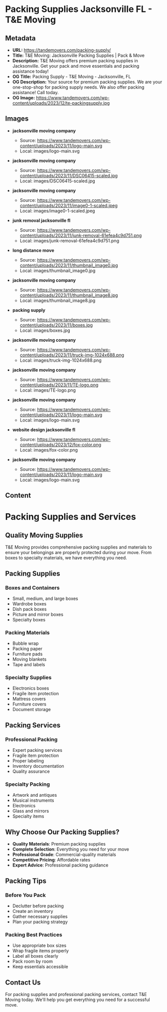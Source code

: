 # Packing Supplies Jacksonville FL - T&E Moving

## Metadata

- **URL:** https://tandemovers.com/packing-supply/
- **Title:** T&E Moving: Jacksonville Packing Supplies | Pack & Move
- **Description:** T&E Moving offers premium packing supplies in Jacksonville. Get your pack and move essentials and packing assistance today!
- **OG Title:** Packing Supply - T&E Moving - Jacksonville, FL
- **OG Description:** Your source for premium packing supplies. We are your one-stop-shop for packing supply needs. We also offer packing assistance! Call today.
- **OG Image:** https://www.tandemovers.com/wp-content/uploads/2023/12/te-packingsupply.jpg

## Images

- **jacksonville moving company**
  - Source: https://www.tandemovers.com/wp-content/uploads/2023/11/logo-main.svg
  - Local: images/logo-main.svg

- **jacksonville moving company**
  - Source: https://www.tandemovers.com/wp-content/uploads/2023/11/DSC06415-scaled.jpg
  - Local: images/DSC06415-scaled.jpg

- **jacksonville moving company**
  - Source: https://www.tandemovers.com/wp-content/uploads/2023/11/image0-1-scaled.jpeg
  - Local: images/image0-1-scaled.jpeg

- **junk removal jacksonville fl**
  - Source: https://www.tandemovers.com/wp-content/uploads/2023/11/junk-removal-61efea4c9d751.png
  - Local: images/junk-removal-61efea4c9d751.png

- **long distance move**
  - Source: https://www.tandemovers.com/wp-content/uploads/2023/11/thumbnail_image0.jpg
  - Local: images/thumbnail_image0.jpg

- **jacksonville moving company**
  - Source: https://www.tandemovers.com/wp-content/uploads/2023/11/thumbnail_image8.jpg
  - Local: images/thumbnail_image8.jpg

- **packing supply**
  - Source: https://www.tandemovers.com/wp-content/uploads/2023/11/boxes.jpg
  - Local: images/boxes.jpg

- **jacksonville moving company**
  - Source: https://www.tandemovers.com/wp-content/uploads/2023/11/truck-img-1024x688.png
  - Local: images/truck-img-1024x688.png

- **jacksonville moving company**
  - Source: https://www.tandemovers.com/wp-content/uploads/2023/11/TE-logo.png
  - Local: images/TE-logo.png

- **jacksonville moving company**
  - Source: https://www.tandemovers.com/wp-content/uploads/2023/11/logo-main.svg
  - Local: images/logo-main.svg

- **website design jacksonville fl**
  - Source: https://www.tandemovers.com/wp-content/uploads/2023/12/fox-color.png
  - Local: images/fox-color.png

- **jacksonville moving company**
  - Source: https://www.tandemovers.com/wp-content/uploads/2023/11/logo-main.svg
  - Local: images/logo-main.svg

## Content

# Packing Supplies and Services

## Quality Moving Supplies

T&E Moving provides comprehensive packing supplies and materials to ensure your belongings are properly protected during your move. From boxes to specialty materials, we have everything you need.

## Packing Supplies

### Boxes and Containers
- Small, medium, and large boxes
- Wardrobe boxes
- Dish pack boxes
- Picture and mirror boxes
- Specialty boxes

### Packing Materials
- Bubble wrap
- Packing paper
- Furniture pads
- Moving blankets
- Tape and labels

### Specialty Supplies
- Electronics boxes
- Fragile item protection
- Mattress covers
- Furniture covers
- Document storage

## Packing Services

### Professional Packing
- Expert packing services
- Fragile item protection
- Proper labeling
- Inventory documentation
- Quality assurance

### Specialty Packing
- Artwork and antiques
- Musical instruments
- Electronics
- Glass and mirrors
- Specialty items

## Why Choose Our Packing Supplies?

- **Quality Materials**: Premium packing supplies
- **Complete Selection**: Everything you need for your move
- **Professional Grade**: Commercial-quality materials
- **Competitive Pricing**: Affordable rates
- **Expert Advice**: Professional packing guidance

## Packing Tips

### Before You Pack
- Declutter before packing
- Create an inventory
- Gather necessary supplies
- Plan your packing strategy

### Packing Best Practices
- Use appropriate box sizes
- Wrap fragile items properly
- Label all boxes clearly
- Pack room by room
- Keep essentials accessible

## Contact Us

For packing supplies and professional packing services, contact T&E Moving today. We'll help you get everything you need for a successful move.